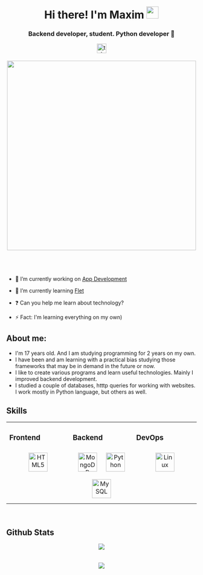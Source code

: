 <h1 align="center">Hi there! I'm Maxim <img src="https://github.com/blackcater/blackcater/raw/main/images/Hi.gif" height="32"/></h1>
<h3 align="center">Backend developer, student. Python developer 🐍</h3>

<div align="center">
  </a>
  <a href="https://t.me/nextgen2" target="_blank">
    <img src="https://img.shields.io/static/v1?message=Telegram&logo=telegram&label=&color=2CA5E0&logoColor=white&labelColor=&style=for-the-badge" height="25" alt="telegram logo"  />
  </a>
</div>

<h4 align="center"><img src="https://user-images.githubusercontent.com/74038190/225813708-98b745f2-7d22-48cf-9150-083f1b00d6c9.gif" width="500"/></h4>
<br></br>

* 🔭 I’m currently working on [App Development](https://github.com/DarkCodeIT/My-Apps)

* 🌱 I’m currently learning [Flet](https://flet.dev/docs/)

* ❓ Can you help me learn about technology?

* ⚡ Fact: I'm learning everything on my own)


## About me:
- I'm 17 years old. And I am studying programming for 2 years on my own.
- I have been and am learning with a practical bias studying those frameworks that may be in demand in the future or now.
- I like to create various programs and learn useful technologies. Mainly I improved backend development. 
- I studied a couple of databases, htttp queries for working with websites. I work mostly in Python language, but others as well.

## Skills
<table><tr><td valign="top" width="33%">



### Frontend  
<div align="center">  
<a href="https://en.wikipedia.org/wiki/HTML5" target="_blank"><img style="margin: 10px" src="https://profilinator.rishav.dev/skills-assets/html5-original-wordmark.svg" alt="HTML5" height="50" /></a>  
</div>

</td><td valign="top" width="33%">



### Backend  
<div align="center">  
<a href="https://www.mongodb.com/" target="_blank"><img style="margin: 10px" src="https://profilinator.rishav.dev/skills-assets/mongodb-original-wordmark.svg" alt="MongoDB" height="50" /></a>  
<a href="https://www.python.org/" target="_blank"><img style="margin: 10px" src="https://profilinator.rishav.dev/skills-assets/python-original.svg" alt="Python" height="50" /></a>  
<a href="https://www.mysql.com/" target="_blank"><img style="margin: 10px" src="https://profilinator.rishav.dev/skills-assets/mysql-original-wordmark.svg" alt="MySQL" height="50" /></a>  
</div>

</td><td valign="top" width="33%">



### DevOps  
<div align="center">  
<a href="https://www.linux.org/" target="_blank"><img style="margin: 10px" src="https://profilinator.rishav.dev/skills-assets/linux-original.svg" alt="Linux" height="50" /></a>  
</div>

</td></tr></table>  

<br/>  


## Github Stats  
<div align="center"><img src="https://github-readme-stats.vercel.app/api?username=DarkCodeIT&show_icons=true&count_private=true&hide_border=true&theme=dark" align="center" /></div>  

<br/> 
<br/>  

<div align="center">
<img src="https://komarev.com/ghpvc/?username=DarkCodeIt&style=flat-square" align="center" />
</div>  
  

<br/>  

